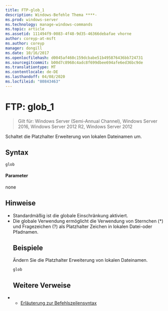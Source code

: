 ```yaml
---
title: FTP-glob_1
description: Windows-Befehle Thema ****-
ms.prod: windows-server
ms.technology: manage-windows-commands
ms.topic: article
ms.assetid: 111494f9-0083-4f48-9d35-46366debafae vhorne
author: coreyp-at-msft
ms.author: coreyp
manager: dongill
ms.date: 10/16/2017
ms.openlocfilehash: d0045af460c159dcbabe51b495876436bb724731
ms.sourcegitcommit: b00d7c8968c4adc8f699dbee694afe6ed36bc9de
ms.translationtype: MT
ms.contentlocale: de-DE
ms.lasthandoff: 04/08/2020
ms.locfileid: "80843463"
---
```

# <a name="ftp-glob_1"></a>FTP: glob_1

>Gilt für: Windows Server (Semi-Annual Channel), Windows Server 2016, Windows Server 2012 R2, Windows Server 2012

Schaltet die Platzhalter Erweiterung von lokalen Dateinamen um.   
## <a name="syntax"></a>Syntax  
```  
glob  
```  
#### <a name="parameters"></a>Parameter  
none  
## <a name="remarks"></a>Hinweise  
- Standardmäßig ist die globale Einschränkung aktiviert.  
- Die globale Verwendung ermöglicht die Verwendung von Sternchen (*) und Fragezeichen (?) als Platzhalter Zeichen in lokalen Datei-oder Pfadnamen.  
  ## <a name="examples"></a><a name=BKMK_Examples></a>Beispiele  
  Ändern Sie die Platzhalter Erweiterung von lokalen Dateinamen.  
  ```  
  glob  
  ```  
  ## <a name="additional-references"></a>Weitere Verweise  
- - [Erläuterung zur Befehlszeilensyntax](command-line-syntax-key.md)  
